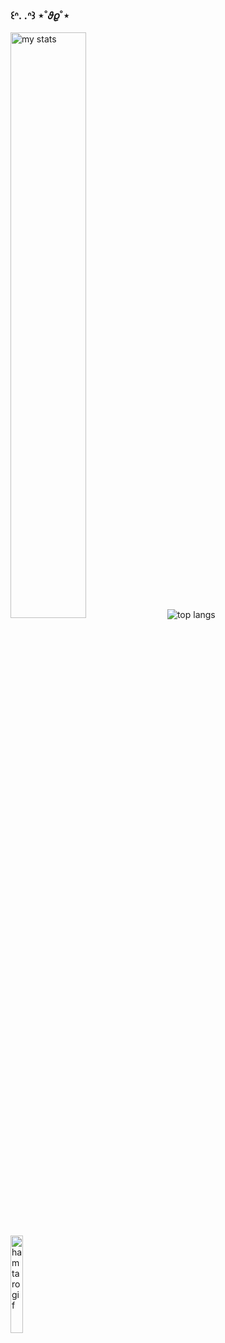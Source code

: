 ### ꒰ᐢ. .ᐢ꒱ ⋆˚𝜗𝜚˚⋆</div>

<img alt="my stats" alight="left" width="49%" src="https://github-readme-stats.vercel.app/api?username=petuniadias&show_icons=true&theme=dracula"/>

<img alt="top langs" src="https://github-readme-stats.vercel.app/api/top-langs/?username=petuniadias&layout=compact&theme=dracula"/>

<img alt="hamtaro gif" style="
    width: 20%;
    height: 20%;
" src="https://github.com/user-attachments/assets/1dfad967-b849-4418-ad53-0fb7f660d431"/>

